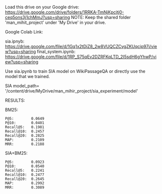 Load this drive on your Google drive:
https://drive.google.com/drive/folders/1RRKA-TmNjKpcjtj0-ceq5ons3j1chMmJ?usp=sharing
NOTE: Keep the shared folder 'man_mihit_project' under 'My Drive' in your drive.

Google Colab Link:

sia.ipnyb:          https://drive.google.com/file/d/1Gq1x2tDiZ8_2w8VUQCZCvgZKUqcip97j/view?usp=sharing
final_system.ipynb: https://drive.google.com/file/d/1RP_S75qEv2DZRFKqLTD_2I5sdH6gYhwP/view?usp=sharing

Use sia.ipynb to train SIA model on WikiPassageQA or directly use the model that we trained.

SIA model_path= '/content/drive/MyDrive/man_mihir_project/sia_experiment/model'

RESULTS:

  BM25:
  
    P@5:        0.0649  
    P@10:       0.0401
    Recall@5:   0.1981
    Recall@10:  0.2457
    Recall@20:  0.2825
    MAP:        0.2109
    MRR:        0.2188
    
  SIA+BM25: 
  
    P@5:        0.0923
    P@10:       0.0540
    Recall@5:   0.2241
    Recall@10:  0.2477
    Recall@20:  0.2645
    MAP:        0.2992
    MRR:        0.3089
